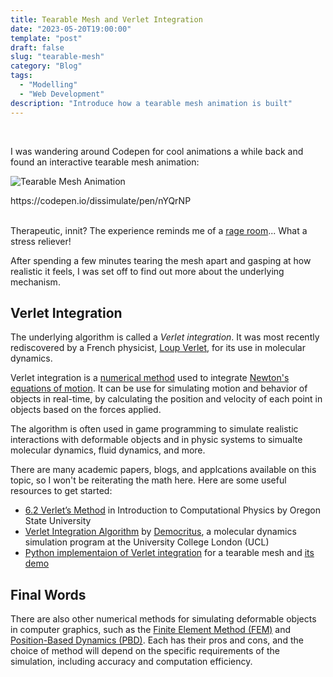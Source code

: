 ```yaml
---
title: Tearable Mesh and Verlet Integration
date: "2023-05-20T19:00:00"
template: "post"
draft: false
slug: "tearable-mesh"
category: "Blog"
tags:
  - "Modelling"
  - "Web Development"
description: "Introduce how a tearable mesh animation is built"
---
```


<br>

I was wandering around Codepen for cool animations a while back and found an interactive tearable mesh animation:

![Tearable Mesh Animation](/media/tearable-mesh.gif)
<figcaption>https://codepen.io/dissimulate/pen/nYQrNP</figcaption>
<br>

Therapeutic, innit? The experience reminds me of a [rage room](https://en.wikipedia.org/wiki/Rage_room)... What a stress reliever!

After spending a few minutes tearing the mesh apart and gasping at how realistic it feels, I was set off to find out more about the underlying mechanism.

## Verlet Integration

The underlying algorithm is called a _Verlet integration_. It was most recently rediscovered by a French physicist, [Loup Verlet](https://en.wikipedia.org/wiki/Loup_Verlet), for its use in molecular dynamics.

Verlet integration is a [numerical method](https://en.wikipedia.org/wiki/Numerical_integration) used to integrate [Newton's equations of motion](https://en.wikipedia.org/wiki/Equations_of_motion). It can be use for simulating motion and behavior of objects in real-time, by calculating the position and velocity of each point in objects based on the forces applied. 

The algorithm is often used in game programming to simulate realistic interactions with deformable objects and in physic systems to simualte molecular dynamics, fluid dynamics, and more.

There are many academic papers, blogs, and applcations available on this topic, so I won't be reiterating the math here. Here are some useful resources to get started:

* [6.2 Verlet’s Method](https://sites.science.oregonstate.edu/~giebultt/COURSES/ph265/notes.pdf) in Introduction to Computational Physics by Oregon State University
* [Verlet Integration Algorithm](https://www.ucl.ac.uk/~ucfbasc/Theory/verlet.html) by [Democritus](https://www.ucl.ac.uk/~ucfbasc/Basic/Intro.html), a molecular dynamics simulation program at the University College London (UCL)
* [Python implementaion of Verlet integration](https://github.com/austinweis/python-verlet-integration) for a tearable mesh and [its demo](https://www.youtube.com/watch?v=n9XfsSDDhCI)

## Final Words

There are also other numerical methods for simulating deformable objects in computer graphics, such as the [Finite Element Method (FEM)](http://viterbi-web.usc.edu/~jbarbic/femdefo/) and [Position-Based Dynamics (PBD)](https://matthias-research.github.io/pages/publications/posBasedDyn.pdf). Each has their pros and cons, and the choice of method will depend on the specific requirements of the simulation, including accuracy and computation efficiency.
